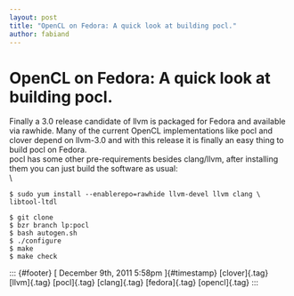 ```yaml
---
layout: post
title: "OpenCL on Fedora: A quick look at building pocl."
author: fabiand
---
```



OpenCL on Fedora: A quick look at building pocl.
================================================

Finally a 3.0 release candidate of llvm is packaged for Fedora and
available via rawhide. Many of the current OpenCL implementations like
pocl and clover depend on llvm-3.0 and with this release it is finally
an easy thing to build pocl on Fedora.\
pocl has some other pre-requirements besides clang/llvm, after
installing them you can just build the software as usual:\
\

    $ sudo yum install --enablerepo=rawhide llvm-devel llvm clang \
    libtool-ltdl

    $ git clone 
    $ bzr branch lp:pocl
    $ bash autogen.sh
    $ ./configure
    $ make
    $ make check

::: {#footer}
[ December 9th, 2011 5:58pm ]{#timestamp} [clover]{.tag} [llvm]{.tag}
[pocl]{.tag} [clang]{.tag} [fedora]{.tag} [opencl]{.tag}
:::
